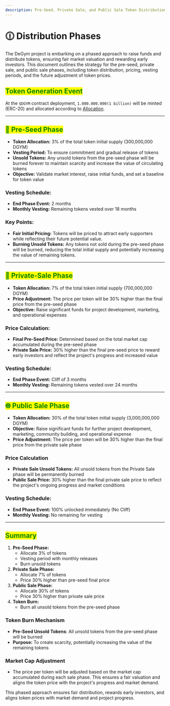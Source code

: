 ```yaml
---
description: Pre-Seed, Private Sale, and Public Sale Token Distribution Plan
---
```


# 🕧 Distribution Phases

The DeGym project is embarking on a phased approach to raise funds and distribute tokens, ensuring fair market valuation and rewarding early investors. This document outlines the strategy for the pre-seed, private sale, and public sale phases, including token distribution, pricing, vesting periods, and the future adjustment of token prices.

## <mark style="color:green;">Token Generation Event</mark> <a href="#token-generation-event" id="token-generation-event"></a>

At the `$DGYM` contract deployment, `1.000.000.000(1 billion)` will be minted (ERC-20) and allocated according to [Allocation](usddgym-tokenomics.md).

***

## <mark style="color:green;">🌱 Pre-Seed Phase</mark>

* **Token Allocation:** 3% of the total token initial supply (300,000,000 DGYM)
* **Vesting Period:** To ensure commitment and gradual release of tokens
* **Unsold Tokens:** Any unsold tokens from the pre-seed phase will be burned forever to maintain scarcity and increase the value of circulating tokens
* **Objective:** Validate market interest, raise initial funds, and set a baseline for token value

### Vesting Schedule:

* **End Phase Event:** 2 months
* **Monthly Vesting:** Remaining tokens vested over 18 months

### Key Points:

* **Fair Initial Pricing:** Tokens will be priced to attract early supporters while reflecting their future potential value.
* **Burning Unsold Tokens:** Any tokens not sold during the pre-seed phase will be burned, reducing the total initial supply and potentially increasing the value of remaining tokens.

***

## <mark style="color:green;">🐋 Private-Sale Phase</mark>

* **Token Allocation:** 7% of the total token initial supply (700,000,000 DGYM)
* **Price Adjustment:** The price per token will be 30% higher than the final price from the pre-seed phase
* **Objective:** Raise significant funds for project development, marketing, and operational expenses

### Price Calculation:

* **Final Pre-Seed Price:** Determined based on the total market cap accumulated during the pre-seed phase
* **Private Sale Price:** 30% higher than the final pre-seed price to reward early investors and reflect the project's progress and increased value

### Vesting Schedule:

* **End Phase Event:** Cliff of 3 months
* **Monthly Vesting:** Remaining tokens vested over 24 months

***

## <mark style="color:green;">🌐 Public Sale Phase</mark>

* **Token Allocation:** 30% of the total token initial supply (3,000,000,000 DGYM)
* **Objective:** Raise significant funds for further project development, marketing, community building, and operational expense
* **Price Adjustment:** The price per token will be 30% higher than the final price from the private sale phase

### Price Calculation

* **Private Sale Unsold Tokens:** All unsold tokens from the Private Sale phase will be permanently burned
* **Public Sale Price:** 30% higher than the final private sale price to reflect the project's ongoing progress and market conditions&#x20;

### Vesting Schedule:

* **End Phase Event:** 100% unlocked immediately (No Cliff)
* **Monthly Vesting:** No remaining for vesting

***

## <mark style="color:green;">Summary</mark>

1. **Pre-Seed Phase:**
   * Allocate 3% of tokens
   * Vesting period with monthly releases
   * Burn unsold tokens
2. **Private Sale Phase:**
   * Allocate 7% of tokens
   * Price 30% higher than pre-seed final price
3. **Public Sale Phase:**
   * Allocate 30% of tokens
   * Price 30% higher than private sale price
4. **Token Burn:**
   * Burn all unsold tokens from the pre-seed phase

### Token Burn Mechanism

* **Pre-Seed Unsold Tokens**: All unsold tokens from the pre-seed phase will be burned
* **Purpose:** To create scarcity, potentially increasing the value of the remaining tokens

### Market Cap Adjustment

* The price per token will be adjusted based on the market cap accumulated during each sale phase. This ensures a fair valuation and aligns the token price with the project's progress and market demand.

This phased approach ensures fair distribution, rewards early investors, and aligns token prices with market demand and project progress.
